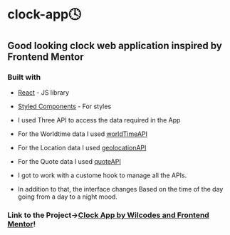 # clock-app🕓
## Good looking clock web application inspired by Frontend Mentor 
### Built with
- [React](https://reactjs.org/) - JS library
- [Styled Components](https://styled-components.com/) - For styles
- I used Three API to access the data required in the App
- For the Worldtime data I used [worldTimeAPI](https://worldtimeapi.org/api/ip)
- For the Location data I used [geolocationAPI](https://freegeoip.app/json/)
- For the Quote data I used [quoteAPI](https://api.quotable.io/random)

- I got to work with a custome hook to manage all the APIs.
- In addition to that, the interface changes Based on the time of the day going from a day to a night mood.


### Link to the Project->[Clock App by Wilcodes and Frontend Mentor](https://hungry-einstein-8e0702.netlify.app)!
